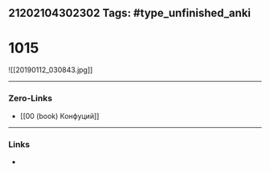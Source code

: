 21202104302302
Tags: #type_unfinished_anki 
---
# 1015

![[20190112_030843.jpg]]

---
### Zero-Links
- [[00 (book) Конфуций]]
---
### Links
-
